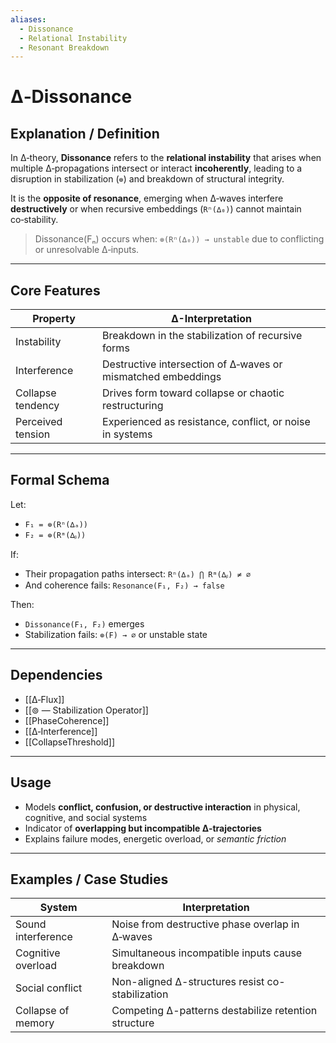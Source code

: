 ```yaml
---
aliases:
  - Dissonance
  - Relational Instability
  - Resonant Breakdown
---
```


# ∆‑Dissonance

## Explanation / Definition

In ∆‑theory, **Dissonance** refers to the **relational instability** that arises when multiple ∆‑propagations intersect or interact **incoherently**, leading to a disruption in stabilization (`⊚`) and breakdown of structural integrity.

It is the **opposite of resonance**, emerging when ∆‑waves interfere **destructively** or when recursive embeddings (`Rⁿ(∆₀)`) cannot maintain co‑stability.

> Dissonance(Fₙ) occurs when:
> `⊚(Rⁿ(∆₀)) → unstable`
> due to conflicting or unresolvable ∆‑inputs.

---

## Core Features

| Property          | ∆-Interpretation                                             |
| ----------------- | ------------------------------------------------------------ |
| Instability       | Breakdown in the stabilization of recursive forms            |
| Interference      | Destructive intersection of ∆‑waves or mismatched embeddings |
| Collapse tendency | Drives form toward collapse or chaotic restructuring         |
| Perceived tension | Experienced as resistance, conflict, or noise in systems     |

---

## Formal Schema

Let:

* `F₁ = ⊚(Rⁿ(∆ₐ))`
* `F₂ = ⊚(Rᵐ(∆ᵦ))`

If:

* Their propagation paths intersect: `Rⁿ(∆ₐ) ⋂ Rᵐ(∆ᵦ) ≠ ∅`
* And coherence fails: `Resonance(F₁, F₂) → false`

Then:

* `Dissonance(F₁, F₂)` emerges
* Stabilization fails: `⊚(F) → ∅` or unstable state

---

## Dependencies

* [[∆‑Flux]]
* [[⊚ — Stabilization Operator]]
* [[PhaseCoherence]]
* [[∆‑Interference]]
* [[CollapseThreshold]]

---

## Usage

* Models **conflict, confusion, or destructive interaction** in physical, cognitive, and social systems
* Indicator of **overlapping but incompatible ∆‑trajectories**
* Explains failure modes, energetic overload, or *semantic friction*

---

## Examples / Case Studies

| System             | Interpretation                                       |
| ------------------ | ---------------------------------------------------- |
| Sound interference | Noise from destructive phase overlap in ∆‑waves      |
| Cognitive overload | Simultaneous incompatible inputs cause breakdown     |
| Social conflict    | Non-aligned ∆-structures resist co-stabilization     |
| Collapse of memory | Competing ∆-patterns destabilize retention structure |
